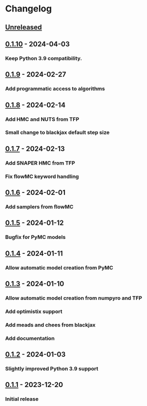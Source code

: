 # Changelog

<!--

Changelog follow the https://keepachangelog.com/ standard (at least the headers)

This allow to:

* auto-parsing release notes during the automated releases from github-action:
  https://github.com/marketplace/actions/pypi-github-auto-release
* Have clickable headers in the rendered markdown

To release a new version (e.g. from `1.0.0` -> `2.0.0`):

* Create a new `# [2.0.0] - YYYY-MM-DD` header and add the current
  `[Unreleased]` notes.
* At the end of the file:
  * Define the new link url:
  `[2.0.0]: https://github.com/jax-ml/bayeux/compare/v1.0.0...v2.0.0`
  * Update the `[Unreleased]` url: `v1.0.0...HEAD` -> `v2.0.0...HEAD`

-->

## [Unreleased]

## [0.1.10] - 2024-04-03

### Keep Python 3.9 compatibility.

## [0.1.9] - 2024-02-27

### Add programmatic access to algorithms

## [0.1.8] - 2024-02-14

### Add HMC and NUTS from TFP
### Small change to blackjax default step size

## [0.1.7] - 2024-02-13

### Add SNAPER HMC from TFP
### Fix flowMC keyword handling

## [0.1.6] - 2024-02-01

### Add samplers from flowMC

## [0.1.5] - 2024-01-12

### Bugfix for PyMC models

## [0.1.4] - 2024-01-11

### Allow automatic model creation from PyMC

## [0.1.3] - 2024-01-10

### Allow automatic model creation from numpyro and TFP
### Add optimistix support
### Add meads and chees from blackjax
### Add documentation

## [0.1.2] - 2024-01-03

### Slightly improved Python 3.9 support

## [0.1.1] - 2023-12-20

### Initial release

[Unreleased]: https://github.com/jax-ml/bayeux/compare/v0.1.10...HEAD
[0.1.10]: https://github.com/jax-ml/bayeux/releases/tag/v0.1.10
[0.1.9]: https://github.com/jax-ml/bayeux/releases/tag/v0.1.9
[0.1.8]: https://github.com/jax-ml/bayeux/releases/tag/v0.1.8
[0.1.7]: https://github.com/jax-ml/bayeux/releases/tag/v0.1.7
[0.1.6]: https://github.com/jax-ml/bayeux/releases/tag/v0.1.6
[0.1.5]: https://github.com/jax-ml/bayeux/releases/tag/v0.1.5
[0.1.4]: https://github.com/jax-ml/bayeux/releases/tag/v0.1.4
[0.1.3]: https://github.com/jax-ml/bayeux/releases/tag/v0.1.3
[0.1.2]: https://github.com/jax-ml/bayeux/releases/tag/v0.1.2
[0.1.1]: https://github.com/jax-ml/bayeux/releases/tag/v0.1.1
